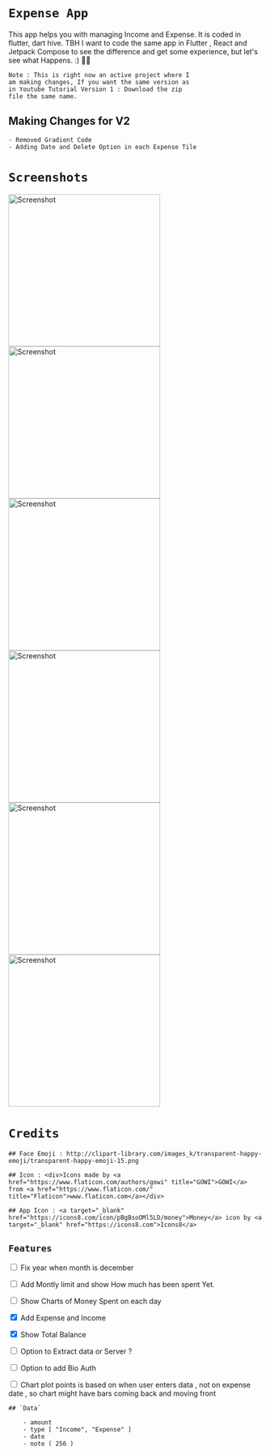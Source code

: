 # `Expense App`

This app helps you with managing Income and Expense. It is coded in flutter, dart hive. TBH I want to code the same app in Flutter , React and Jetpack Compose to see the difference and get some experience, but let's see what Happens. :) 🤠🤗

```
Note : This is right now an active project where I 
am making changes, If you want the same version as 
in Youtube Tutorial Version 1 : Download the zip 
file the same name.
```

## Making Changes for V2
    - Removed Gradient Code
    - Adding Date and Delete Option in each Expense Tile

# `Screenshots`

<img src="screenshots/Screenshot_1636140672_framed.png" width="300" alt="Screenshot">

<img src="screenshots/Screenshot_1636140708_framed.png" width="300" alt="Screenshot">

<img src="screenshots/Screenshot_1636140723_framed.png" width="300" alt="Screenshot">

<img src="screenshots/Screenshot_1636140829_framed.png" width="300" alt="Screenshot">

<img src="screenshots/Screenshot_1636140834_framed.png" width="300" alt="Screenshot">

<img src="screenshots/Screenshot_1636140838_framed.png" width="300" alt="Screenshot">

# `Credits`

```
## Face Emoji : http://clipart-library.com/images_k/transparent-happy-emoji/transparent-happy-emoji-15.png

## Icon : <div>Icons made by <a href="https://www.flaticon.com/authors/gowi" title="GOWI">GOWI</a> from <a href="https://www.flaticon.com/" title="Flaticon">www.flaticon.com</a></div>

## App Icon : <a target="_blank" href="https://icons8.com/icon/pBgBsoOMl5LD/money">Money</a> icon by <a target="_blank" href="https://icons8.com">Icons8</a>
```

## `Features`

<input type="checkbox" /> Fix year when month is december

<input type="checkbox" /> Add Montly limit and show How much has been spent Yet.

<input type="checkbox" /> Show Charts of Money Spent on each day
    
<input type="checkbox" checked /> Add Expense and Income

<input type="checkbox" checked /> Show Total Balance

<input type="checkbox" /> Option to Extract data or Server ?

<input type="checkbox" /> Option to add Bio Auth

<input type="checkbox" /> Chart plot points is based on when user enters data , not on expense date , so chart might have bars coming back and moving front

```
## `Data`

    - amount
    - type [ "Income", "Expense" ]
    - date
    - note ( 256 )
```
